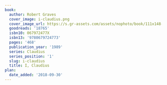 ```yaml
---
book:
  author: Robert Graves
  cover_image: i-claudius.png
  cover_image_url: https://s.gr-assets.com/assets/nophoto/book/111x148-bcc042a9c91a29c1d680899eff700a03.png
  goodreads: '18765'
  isbn10: 067972477X
  isbn13: '9780679724773'
  pages: '468'
  publication_year: '1989'
  series: Claudius
  series_position: '1'
  slug: i-claudius
  title: I, Claudius
plan:
  date_added: '2018-09-30'
---
```

